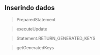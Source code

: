 ## Inserindo dados
>PreparedStatement

>executeUpdate

>Statement.RETURN_GENERATED_KEYS

>getGeneratedKeys

